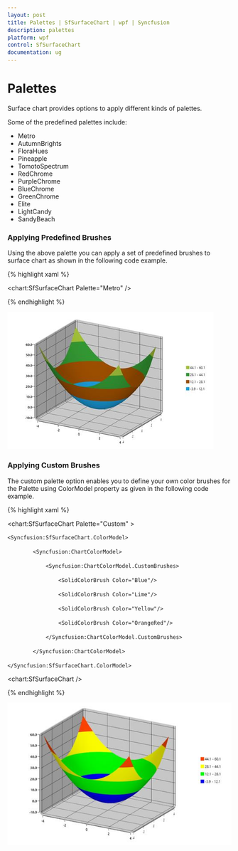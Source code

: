 ```yaml
---
layout: post
title: Palettes | SfSurfaceChart | wpf | Syncfusion
description: palettes
platform: wpf
control: SfSurfaceChart
documentation: ug
---
```


# Palettes

Surface chart provides options to apply different kinds of palettes.

Some of the predefined palettes include:

* Metro
* AutumnBrights
* FloraHues
* Pineapple
* TomotoSpectrum
* RedChrome
* PurpleChrome
* BlueChrome
* GreenChrome
* Elite
* LightCandy
* SandyBeach

### Applying Predefined Brushes

Using the above palette you can apply a set of predefined brushes to surface chart as shown in the following code example. 

{% highlight xaml %}

<chart:SfSurfaceChart Palette="Metro" />
	
{% endhighlight %}

![](surface_chart_images/surface_chart_img12.jpeg)


### Applying Custom Brushes

The custom palette option enables you to define your own color brushes for the Palette using ColorModel property as given in the following code example.

{% highlight xaml %}

<chart:SfSurfaceChart Palette="Custom" >

	<Syncfusion:SfSurfaceChart.ColorModel>

			<Syncfusion:ChartColorModel>
			
				<Syncfusion:ChartColorModel.CustomBrushes>
				
					<SolidColorBrush Color="Blue"/>
												
					<SolidColorBrush Color="Lime"/>
					
					<SolidColorBrush Color="Yellow"/>
					
					<SolidColorBrush Color="OrangeRed"/>
					
				</Syncfusion:ChartColorModel.CustomBrushes>
				
			</Syncfusion:ChartColorModel>
			
	</Syncfusion:SfSurfaceChart.ColorModel>
	   
<chart:SfSurfaceChart />
	
{% endhighlight %}

![](surface_chart_images/surface_chart_img13.jpeg)